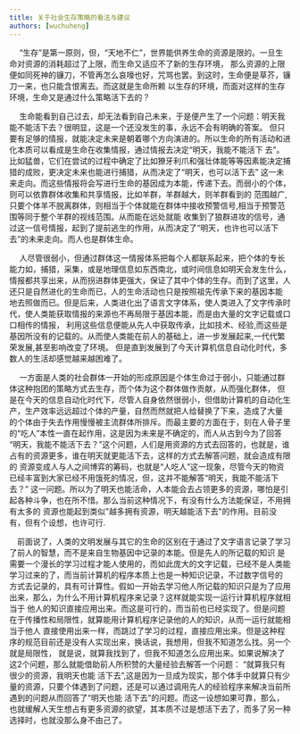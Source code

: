```yaml
---
title: 关于社会生存策略的看法与建议
authors: [wuchuheng]
---
```


  &emsp; “生存”是第一原则，但，“天地不仁”，世界能供养生命的资源是限的。一旦生命对资源的消耗超过了上限，而生命又适应不了新的生存环境，
那么资源的上限便如同死神的镰刀，不管再怎么哀嚎也好，咒骂也罢。到这时，生命便是草芥，镰刀一来，也只能含恨离去。而这就是生命所赖 
  以生存的环境，而面对这样的生存环境，生命又是通过什么策略活下去的？  

&emsp;  生命能看到自己过去，却无法看到自己未来，于是便产生了一个问题：明天我能不能活下去？很明显，这是一个还没发生的事，永远不会有明确的答案。
但只要有足够的情报，就能决定未来是朝着哪个方向演进的。所以生命的所有活动和进化本质可以看成是生命在收集情报，通过情报去决定“明天，我能不能活下
  去”。比如猛兽，它们在尝试的过程中确定了比如獠牙利爪和强壮体能等等因素能决定捕猎的成败，更决定未来也能进行捕猎，从而决定了“明天，也可以活下去”
  这一未来走向。而这些情报将会写进行生命的基因成为本能，传递下去。而弱小的个体，则可以依靠群体收集和共享情报，比如羊群，羊群越大，则羊群看到的
  范围越广,只要个体羊不脱离群体，则相当于个体就能在群体中接收预警信号,相当于预警范围等同于整个羊群的视线范围。从而能在远处就能
收集到了狼群进攻的信号，通过这一信号情报，起到了提前逃生的作用，从而决定了“明天，也许也可以活下去”的未来走向。而人也是群体生命。  

&emsp; 人尽管很弱小，但通过群体这一情报体系把每个人都联系起来，把个体的专长能力如，捕猎，采集，或是地理信息如东西南北，或时间信息如明天会发生什么，
  情报都共享出来，从而拐进群体更强大，保证了其中个体的生存。而到了这里，人还只是自然进化的生命而已，人的生命活动也只是按照祖先传承下来的基因本能
地去照做而已。但是后来，人类进化出了语言文字体系，使人类进入了文字传承时代，使人类能获取情报的来源也不再局限于基因本能，而是由大量的文字记载或口
口相传的情报， 利用这些信息便能从先人中获取传承，比如技术、经验,而这些是基因所没有的记载的。从而使人类能在前人的基础上，进一步发展起来,一代代繁
荣发展,甚至影响改变了环境。 但是直到发展到了今天计算机信息自动化时代，多数人的生活却感觉越来越困难了。  

&emsp; 一方面是人类的社会群体一开始的形成原因是个体生命过于弱小，只能通过群体这种抱团的策略方式去生存，而个体为这个群体做作贡献，从而强化群体，
但是在今天的信息自动化时代下，尽管人自身依然很弱小，但借助计算机的自动化生产，生产效率远远超过个体的产量，自然而然就把人给替换了下来，造成了大量
的个体由于失去作用慢慢被主流群体所排斥。而最主要的方面在于，刻在人骨子里的“吃人”本性一直在起作用，这是因为未来是不确定的，而人从古到今为了回答
“明天，我能不能活下去？”这个问题，人们是用资源的方式去回答的，也就是，谁占有的资源更多，谁在明天就更能活下去，这样的方式去解答问题，就会造成有限的
资源变成人与人之间博弈的筹码，也就是“人吃人”这一现象，尽管今天的物资已经丰富到大家已经不用饿死的情况，但，这并不能解答“明天，我能不能活下去？”
这一问题。所以为了明天也能活命，人本能会去占领更多的资源，哪怕是引起各种斗争，也在所不惜。那么当前这种情况下，有没有什么方法能保证，不用拥有太多的
资源也能起到类似"越多拥有资源，明天越能活下去"的作用。目前没有，但有个设想，也许可行.  

&emsp;前面说了，人类的文明发展与其它的生命的区别在于通过了文字语言记录了学习了前人的智慧，而不是来自生物基因中记录的本能。但是先人的所记载的知识
是需要一个漫长的学习过程才能人使用的，而如此庞大的文字记载，已经不是人类能学习过来的了，而当前计算机的程序本质上也是一种知识记录，不过数字信号的
方式去记录的，具有可计算性。假如一开始去学习他人所记载的知识只是为了应用出来，那么，为什么不用计算机程序来记录？这样就能实现一运行计算机程序就相当于
他人的知识直接应用出来。而这是可行的，而当前也已经实现了。但是问题在于传播性和局限性，就算能用计算机程序记录他的人的知识，从而一运行就能相当于他人
直接使用出来一样，而跳过了学习的过程，直接应用出来。但是这种程序的规范目前还是没有人实现出来，换话说，我想用，但我不知道怎么找。另一个就是局限性，
就是说，就算我找到了，但我不知道怎么应用出来。如果说解决了这2个问题，那么就能借助前人所积赞的大量经验去解答一个问题： “就算我只有很少的资源，我明天也能
活下去”,这是因为一旦成为现实，那个体手中就算只有少量的资源，只要个体遇到了问题，还是可以通过调用先人的经验程序来解决当前所遇到的问题从而回答了“明天也能
活下去”的问题。而这一设想如果可靠，那么，也就缓解人天生想占有更多资源的欲望，其本质不过是想活下去了，而多了另一种选择时，也就没那么身不由己了。 






